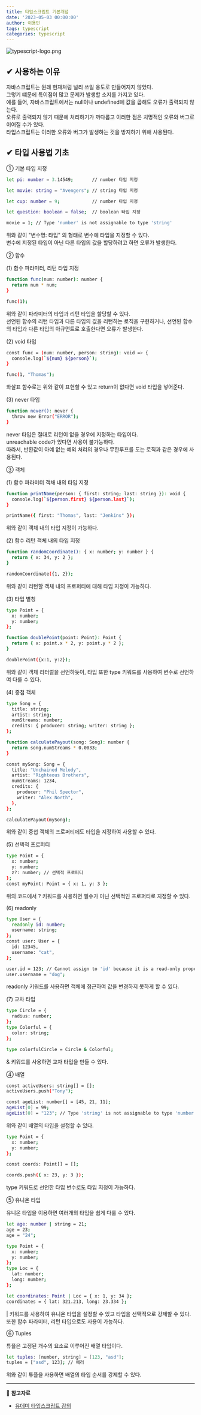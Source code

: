```yaml
---
title: 타입스크립트 기본개념
date: '2023-05-03 00:00:00'
author: 이용민
tags: typescript
categories: typescript
---
```


![typescript-logo.png](typescript-logo.png)

## ✔ 사용하는 이유

자바스크립트는 원래 현재처럼 널리 쓰일 용도로 만들어지지 않았다.  
그렇기 떄문에 특이점이 많고 문제가 발생할 소지를 가지고 있다.  
예를 들어, 자바스크립트에서는 null이나 undefined에 값을 곱해도 오류가 출력되지 않는다.  
오류로 출력되지 않기 때문에 처리하기가 까다롭고 이러한 점은 치명적인 오류와 버그로 이어질 수가 있다.  
타입스크립트는 이러한 오류와 버그가 발생하는 것을 방지하기 위해 사용된다.

## ✔ 타입 사용법 기초

① 기본 타입 지정

```bash
let pi: number = 3.14549;       // number 타입 지정

let movie: string = "Avengers"; // string 타입 지정

let cup: number = 9;            // number 타입 지정

let question: boolean = false;  // boolean 타입 지정

movie = 1; // Type 'number' is not assignable to type 'string'
```

위와 같이 "변수명: 타입" 의 형태로 변수에 타입을 지정할 수 있다.  
변수에 지정된 타입이 아닌 다른 타입의 값을 할당하려고 하면 오류가 발생한다.

② 함수

(1) 함수 파라미터, 리턴 타입 지정

```bash
function func(num: number): number {
  return num * num;
}

func(1);
```

위와 같이 파라미터의 타입과 리턴 타입을 할당할 수 있다.  
선언된 함수의 리턴 타입과 다른 타입의 값을 리턴하는 로직을 구현하거나, 선언된 함수의 타입과 다른 타입의 아규먼트로 호출한다면 오류가 발생한다.

(2) void 타입

```bash
const func = (num: number, person: string): void => {
  console.log(`${num} ${person}`);
}

func(1, "Thomas");
```

화살표 함수로는 위와 같이 표현할 수 있고 return이 없다면 void 타입을 넣어준다.

(3) never 타입

```bash
function never(): never {
  throw new Error("ERROR");
}
```

never 타입은 절대로 리턴이 없을 경우에 지정하는 타입이다.  
unreachable code가 있다면 사용이 불가능하다.  
따라서, 반환값이 아예 없는 예외 처리의 경우나 무한루프를 도는 로직과 같은 경우에 사용된다.

③ 객체

(1) 함수 파라미터 객채 내의 타입 지정

```bash
function printName(person: { first: string; last: string }): void {
  console.log(`${person.first} ${person.last}`);
}

printName({ first: "Thomas", last: "Jenkins" });
```

위와 같이 객체 내의 타입 지정이 가능하다.

(2) 함수 리턴 객체 내의 타입 지정

```bash
function randomCoordinate(): { x: number; y: number } {
  return { x: 34, y: 2 };
}

randomCoordinate({1, 2});
```

위와 같이 리턴할 객체 내의 프로퍼티에 대해 타입 지정이 가능하다.

(3) 타입 별칭

```bash
type Point = {
  x: number;
  y: number;
};

function doublePoint(point: Point): Point {
  return { x: point.x * 2, y: point.y * 2 };
}

doublePoint({x:1, y:2});
```

위와 같이 객체 리터럴을 선언하듯이, 타입 또한 type 키워드를 사용하여 변수로 선언하여 다룰 수 있다.

(4) 중첩 객체

```bash
type Song = {
  title: string;
  artist: string;
  numStreams: number;
  credits: { producer: string; writer: string };
};

function calculatePayout(song: Song): number {
  return song.numStreams * 0.0033;
}

const mySong: Song = {
  title: "Unchained Melody",
  artist: "Righteous Brothers",
  numStreams: 1234,
  credits: {
    producer: "Phil Spector",
    writer: "Alex North",
  },
};

calculatePayout(mySong);
```

위와 같이 중첩 객체의 프로퍼티에도 타입을 지정하여 사용할 수 있다.

(5) 선택적 프로퍼티

```bash
type Point = {
  x: number;
  y: number;
  z?: number; // 선택적 프로퍼티
};
const myPoint: Point = { x: 1, y: 3 };
```

위의 코드에서 ? 키워드를 사용하면 필수가 아닌 선택적인 프로퍼티로 지정할 수 있다.

(6) readonly

```bash
type User = {
  readonly id: number;
  username: string;
};
const user: User = {
  id: 12345,
  username: "cat",
};

user.id = 123; // Cannot assign to 'id' because it is a read-only property
user.username = "dog";
```

readonly 키워드를 사용하면 객체에 접근하여 값을 변경하지 못하게 할 수 있다.

(7) 교차 타입

```bash
type Circle = {
  radius: number;
};
type Colorful = {
  color: string;
};

type colorfulCircle = Circle & Colorful;
```

& 키워드를 사용하면 교차 타입을 만들 수 있다.

④ 배열

```bash
const activeUsers: string[] = [];
activeUsers.push("Tony");

const ageList: number[] = [45, 21, 11];
ageList[0] = 99;
ageList[0] = "123"; // Type 'string' is not assignable to type 'number'
```

위와 같이 배열의 타입을 설정할 수 있다.

```bash
type Point = {
  x: number;
  y: number;
};

const coords: Point[] = [];

coords.push({ x: 23, y: 3 });
```

type 키워드로 선언한 타입 변수로도 타입 지정이 가능하다.

⑤ 유니온 타입  

유니온 타입을 이용하면 여러개의 타입을 쉽게 다룰 수 있다.

```bash
let age: number | string = 21;
age = 23;
age = "24";

type Point = {
  x: number;
  y: number;
};
type Loc = {
  lat: number;
  long: number;
};

let coordinates: Point | Loc = { x: 1, y: 34 };
coordinates = { lat: 321.213, long: 23.334 };
```

| 키워드를 사용하여 유니온 타입을 설정할 수 있고 타입을 선택적으로 강제할 수 있다.
또한 함수 파라미터, 리턴 타입으로도 사용이 가능하다.

⑥ Tuples

튜플은 고정된 개수의 요소로 이루어진 배열 타입이다.

```bash
let tuples: [number, string] = [123, "asd"];
tuples = ["asd", 123]; // 에러
```

위와 같이 튜플을 사용하면 배열의 타입 순서를 강제할 수 있다.

---

📂 **참고자료**

- [유데미 타입스크립트 강의](https://www.udemy.com/share/1073Ug3@-b0NZ_2ntkpPQxEojOh7bZ_Bdk_5cNC7JDGVyKktIJkjkzdPxS-pM6zRv-qY_lfG7w==/)
